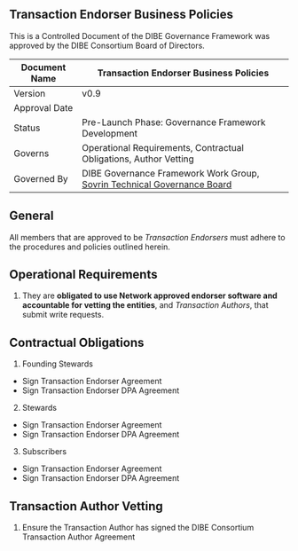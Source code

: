 
## Transaction Endorser Business Policies

This is a Controlled Document of the DIBE Governance Framework was approved by the DIBE Consortium Board of Directors.

| Document Name | Transaction Endorser Business Policies |
| --- | --- |
| Version | v0.9 |
| Approval Date | |
| Status | Pre-Launch Phase: Governance Framework Development |
| Governs |Operational Requirements, Contractual Obligations, Author Vetting |
| Governed By | DIBE Governance Framework Work Group, [Sovrin Technical Governance Board](https://sovrin.org/wp-content/uploads/Sovrin-Technical-Governance-Board-Charter-V4.pdf) |

## General
All members that are approved to be *Transaction Endorsers* must adhere to the procedures and policies outlined herein.

## Operational Requirements
1. They are **obligated to use Network approved endorser software and accountable for vetting the entities**, and *Transaction Authors*, that submit write requests.

## Contractual Obligations
1. Founding Stewards
  * Sign Transaction Endorser Agreement
  * Sign Transaction Endorser DPA Agreement
2. Stewards
  * Sign Transaction Endorser Agreement
  * Sign Transaction Endorser DPA Agreement
3. Subscribers
  * Sign Transaction Endorser Agreement
  * Sign Transaction Endorser DPA Agreement

## Transaction Author Vetting
1. Ensure the Transaction Author has signed the DIBE Consortium Transaction Author Agreement
